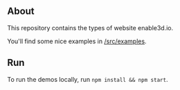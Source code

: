## About

This repository contains the types of website enable3d.io.

You'll find some nice examples in [/src/examples](/src/examples).

## Run

To run the demos locally, run `npm install && npm start`.
